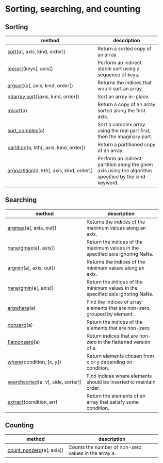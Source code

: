 # Sorting, searching, and counting

## Sorting

method | description
---|---
[sort](https://numpy.org/devdocs/reference/generated/numpy.sort.html#numpy.sort)(a[, axis, kind, order]) | Return a sorted copy of an array.
[lexsort](https://numpy.org/devdocs/reference/generated/numpy.lexsort.html#numpy.lexsort)(keys[, axis]) | Perform an indirect stable sort using a sequence of keys.
[argsort](https://numpy.org/devdocs/reference/generated/numpy.argsort.html#numpy.argsort)(a[, axis, kind, order]) | Returns the indices that would sort an array.
[ndarray.sort](https://numpy.org/devdocs/reference/generated/numpy.ndarray.sort.html#numpy.ndarray.sort)([axis, kind, order]) | Sort an array in-place.
[msort](https://numpy.org/devdocs/reference/generated/numpy.msort.html#numpy.msort)(a) | Return a copy of an array sorted along the first axis.
[sort_complex](https://numpy.org/devdocs/reference/generated/numpy.sort_complex.html#numpy.sort_complex)(a) | Sort a complex array using the real part first, then the imaginary part.
[partition](https://numpy.org/devdocs/reference/generated/numpy.partition.html#numpy.partition)(a, kth[, axis, kind, order]) | Return a partitioned copy of an array.
[argpartition](https://numpy.org/devdocs/reference/generated/numpy.argpartition.html#numpy.argpartition)(a, kth[, axis, kind, order]) | Perform an indirect partition along the given axis using the algorithm specified by the kind keyword.

## Searching

method | description
---|---
[argmax](https://numpy.org/devdocs/reference/generated/numpy.argmax.html#numpy.argmax)(a[, axis, out]) | Returns the indices of the maximum values along an axis.
[nanargmax](https://numpy.org/devdocs/reference/generated/numpy.nanargmax.html#numpy.nanargmax)(a[, axis]) | Return the indices of the maximum values in the specified axis ignoring NaNs.
[argmin](https://numpy.org/devdocs/reference/generated/numpy.argmin.html#numpy.argmin)(a[, axis, out]) | Returns the indices of the minimum values along an axis.
[nanargmin](https://numpy.org/devdocs/reference/generated/numpy.nanargmin.html#numpy.nanargmin)(a[, axis]) | Return the indices of the minimum values in the specified axis ignoring NaNs.
[argwhere](https://numpy.org/devdocs/reference/generated/numpy.argwhere.html#numpy.argwhere)(a) | Find the indices of array elements that are non-zero, grouped by element.
[nonzero](https://numpy.org/devdocs/reference/generated/numpy.nonzero.html#numpy.nonzero)(a) | Return the indices of the elements that are non-zero.
[flatnonzero](https://numpy.org/devdocs/reference/generated/numpy.flatnonzero.html#numpy.flatnonzero)(a) | Return indices that are non-zero in the flattened version of a.
[where](https://numpy.org/devdocs/reference/generated/numpy.where.html#numpy.where)(condition, [x, y]) | Return elements chosen from x or y depending on condition.
[searchsorted](https://numpy.org/devdocs/reference/generated/numpy.searchsorted.html#numpy.searchsorted)(a, v[, side, sorter]) | Find indices where elements should be inserted to maintain order.
[extract](https://numpy.org/devdocs/reference/generated/numpy.extract.html#numpy.extract)(condition, arr) | Return the elements of an array that satisfy some condition.

## Counting

method | description
---|---
[count_nonzero](https://numpy.org/devdocs/reference/generated/numpy.count_nonzero.html#numpy.count_nonzero)(a[, axis]) | Counts the number of non-zero values in the array a.